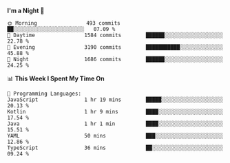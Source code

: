 <!--START_SECTION:waka-->
**I'm a Night 🦉** 

```text
🌞 Morning                493 commits         ██░░░░░░░░░░░░░░░░░░░░░░░   07.09 % 
🌆 Daytime                1584 commits        ██████░░░░░░░░░░░░░░░░░░░   22.78 % 
🌃 Evening                3190 commits        ███████████░░░░░░░░░░░░░░   45.88 % 
🌙 Night                  1686 commits        ██████░░░░░░░░░░░░░░░░░░░   24.25 % 
```


📊 **This Week I Spent My Time On** 

```text
💬 Programming Languages: 
JavaScript               1 hr 19 mins        █████░░░░░░░░░░░░░░░░░░░░   20.13 % 
Kotlin                   1 hr 9 mins         ████░░░░░░░░░░░░░░░░░░░░░   17.54 % 
Java                     1 hr 1 min          ████░░░░░░░░░░░░░░░░░░░░░   15.51 % 
YAML                     50 mins             ███░░░░░░░░░░░░░░░░░░░░░░   12.86 % 
TypeScript               36 mins             ██░░░░░░░░░░░░░░░░░░░░░░░   09.24 % 
```


<!--END_SECTION:waka-->
